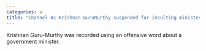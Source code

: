 ```yaml
---
categories: a
title: "Channel 4s Krishnan GuruMurthy suspended for insulting minister"
---
```

Krishnan Guru-Murthy was recorded using an offensive word about a government minister.
